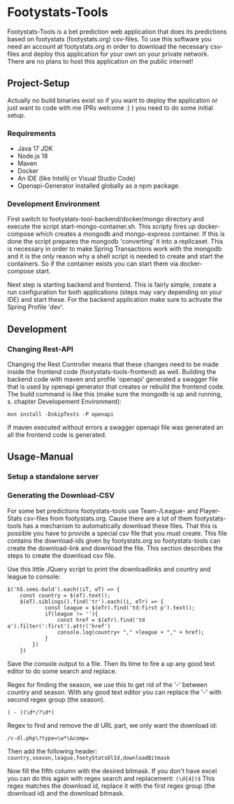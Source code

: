 # Footystats-Tools
Footystats-Tools is a bet prediction web application that does its predictions based on footystats (footystats.org) csv-files. To use this software you need an account at footystats.org in order to download the necessary csv-files and deploy this application for your own on your private network. There are no plans to host this application on the public internet!

## Project-Setup
Actually no build binaries exist so if you want to deploy the application or just want to code with me (PRs welcome :) ) you need to do some initial setup. 

### Requirements
* Java 17 JDK
* Node.js 18
* Maven
* Docker
* An IDE (like Intellij or Visual Studio Code)
* Openapi-Generator installed globally as a npm package.

### Development Environment
First switch to footystats-tool-backend/docker/mongo directory and execute the script start-mongo-container.sh. This scripty fires up docker-compose which creates a mongodb and mongo-express container. If this is done the script prepares the mongodb 'converting' it into a replicaset. This is necessary in order to make Spring Transactions work with the mongodb and it is the only reason why a shell script is needed to create and start the containers. So if the container exists you can start them via docker-compose start.

Next step is starting backend and frontend. This is fairly simple, create a run configuration for both applications (steps may vary depending on your IDE) and start these. For the backend application make sure to activate the Spring Profile 'dev'.
## Development
### Changing Rest-API
Changing the Rest Controller means that these changes need to be made inside the frontend code (footystats-tools-frontend) as well. Building the backend code with maven and profile 'openapi' generated a swagger file that is used by openapi generator that creates or rebuild the frontend code. The build command is like this (make sure the mongodb is up and running, s. chapter Developement Environment):

```mvn install -DskipTests -P openapi```

If maven executed without errors a swagger openapi file was generated an all the frontend code is generated. 
## Usage-Manual
### Setup a standalone server
### Generating the Download-CSV
For some bet predictions footystats-tools use Team-/League- and Player-Stats csv-files from footystats.org. Cause there are a lot of them footystats-tools has a mechanism to automatically download these files. That this is possible you have to provide a special csv file that you must create. This file contains the download-ids given by footystats.org so footystats-tools can create the download-link and download the file. This section describes the steps to create the download csv file.

Use this little JQuery script to print the downloadlinks and country and league to console:
```
$('h5.semi-bold').each((iT, eT) => {
	const country = $(eT).text();
	$(eT).siblings().find('tr').each((i, eTr) => {
			const league = $(eTr).find('td:first p').text();
			if(league != ''){
				const href = $(eTr).find('td a').filter(':first').attr('href')
				console.log(country+ "," +league + "," + href);
			}
		})
	})
```
Save the console output to a file. Then its time to fire a up any good text editor to do some search and replace.

Regex for finding the season, we use this to get rid of the '-' between country and season. With any good text editor you can replace the '-' with second regex group (the season).
```
( - )(\d*/?\d*)
```

Regex to find and remove the dl URL part, we only want the download id:
```
/c-dl.php\?type=\w*\&comp=
```

Then add the following header:
```country,season,league,footyStatsDlId,downloadBitmask```

Now fill the fifth column with the desired bitmask. If you don't have excel you can do this again with regex search and replacement:
```(\d{4})$```
This regex matches the download id, replace it with the first regex group (the download id) and the download bitmask.
